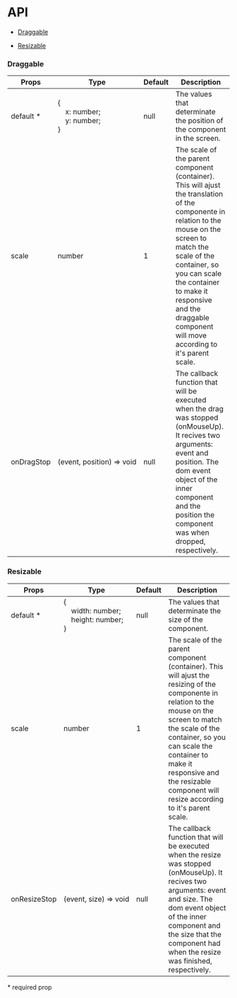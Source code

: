 # API

* [Draggable](#draggable)

* [Resizable](#resizable)

### Draggable

| Props                | Type                      | Default | Description                                        |
|----------------------|---------------------------|---------|----------------------------------------------------|
| default&nbsp;*              | {<br/>&nbsp;&nbsp;&nbsp;&nbsp;x: number;<br/>&nbsp;&nbsp;&nbsp;&nbsp;y: number;<br/>}  | null    | The values that determinate the position of the component in the screen. |
| scale                | number                    | 1       | The scale of the parent component (container). This will ajust the translation of the componente in relation to the mouse on the screen to match the scale of the container, so you can scale the container to make it responsive and the draggable component will move according to it's parent scale. |
| onDragStop           | (event,&nbsp;position)&nbsp;=>&nbsp;void | null    | The callback function that will be executed when the drag was stopped (onMouseUp). It recives two arguments: event and position. The dom event object of the inner component and the position the component was when dropped, respectively. | 

### Resizable

| Props                | Type                                 | Default | Description                                        |
|----------------------|--------------------------------------|---------|----------------------------------------------------|
| default&nbsp;*              | {<br/>&nbsp;&nbsp;&nbsp;&nbsp;width: number;<br/>&nbsp;&nbsp;&nbsp;&nbsp;height: number;<br/>}    | null    | The values that determinate the size of the component. |
| scale                | number                               | 1       | The scale of the parent component (container). This will ajust the resizing of the componente in relation to the mouse on the screen to match the scale of the container, so you can scale the container to make it responsive and the resizable component will resize according to it's parent scale. |
| onResizeStop         | (event,&nbsp;size)&nbsp;=>&nbsp;void                | null    | The callback function that will be executed when the resize was stopped (onMouseUp). It recives two arguments: event and size. The dom event object of the inner component and the size that the component had when the resize was finished, respectively. | 

\* required prop